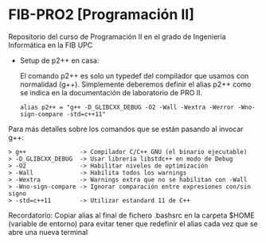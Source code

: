 # FIB-PRO2 [Programación II]
Repositorio del curso de Programación II en el grado de Ingeniería Informática en la FIB UPC

- Setup de p2++ en casa:

    El comando p2++ es solo un typedef del compilador que usamos con normalidad (g++). 
    Simplemente deberemos definir el alias p2++ como se indica en la documentación de 
    laboratorio de PRO II.

    ``alias p2++ = "g++ -D_GLIBCXX_DEBUG -O2 -Wall -Wextra -Werror -Wno-sign-compare -std=c++11"``

Para más detalles sobre los comandos que se están pasando al invocar g++:

    > g++               -> Compilador C/C++ GNU (el binario ejecutable)
    > -D_GLIBCXX_DEBUG  -> Usar libreria libstdc++ en modo de Debug
    > -O2               -> Habilitar niveles de optimización
    > -Wall             -> Habilita todos los warnings
    > -Wextra           -> Warnings extra que no se habilitan con -Wall
    > -Wno-sign-compare -> Ignorar comparación entre expresiones con/sin signo
    > -std=c++11        -> Utilizar estandard 11 de C++

Recordatorio: Copiar alias al final de fichero .bashsrc en la carpeta $HOME (variable de entorno) para evitar tener que redefinir el alias cada vez que se abre una nueva terminal
